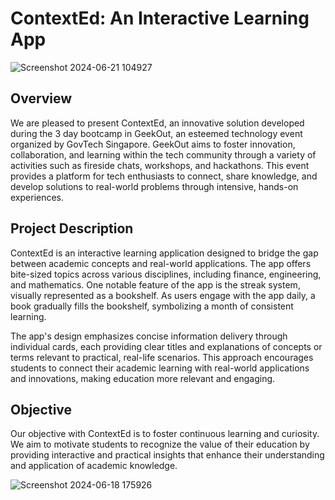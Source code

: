# ContextEd: An Interactive Learning App

![Screenshot 2024-06-21 104927](https://github.com/Pris2431/Geekout-2024-project/assets/145007633/2935a4ca-3490-4829-8dc7-554a72212b21)

 ## Overview

We are pleased to present ContextEd, an innovative solution developed during the 3 day bootcamp in GeekOut, an esteemed technology event organized by GovTech Singapore. GeekOut aims to foster innovation, collaboration, and learning within the tech community through a variety of activities such as fireside chats, workshops, and hackathons. This event provides a platform for tech enthusiasts to connect, share knowledge, and develop solutions to real-world problems through intensive, hands-on experiences.

## Project Description

ContextEd is an interactive learning application designed to bridge the gap between academic concepts and real-world applications. The app offers bite-sized topics across various disciplines, including finance, engineering, and mathematics. One notable feature of the app is the streak system, visually represented as a bookshelf. As users engage with the app daily, a book gradually fills the bookshelf, symbolizing a month of consistent learning.

The app's design emphasizes concise information delivery through individual cards, each providing clear titles and explanations of concepts or terms relevant to practical, real-life scenarios. This approach encourages students to connect their academic learning with real-world applications and innovations, making education more relevant and engaging.

## Objective

Our objective with ContextEd is to foster continuous learning and curiosity. We aim to motivate students to recognize the value of their education by providing interactive and practical insights that enhance their understanding and application of academic knowledge.

![Screenshot 2024-06-18 175926](https://github.com/Pris2431/Geekout-2024-project/assets/145007633/11b12974-044f-474a-9dbf-0ff6c1dbbce2)
